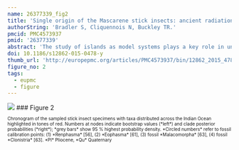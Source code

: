 ```yaml
---
name: 26377339_fig2
title: 'Single origin of the Mascarene stick insects: ancient radiation on sunken islands?'
authorString: 'Bradler S, Cliquennois N, Buckley TR.'
pmcid: PMC4573937
pmid: '26377339'
abstract: 'The study of islands as model systems plays a key role in understanding many evolutionary processes. Knowledge of the historical events leading to present-day island communities is pivotal for exploring fundamental mechanisms of speciation and adaptation. The remote Mascarene archipelago (Mauritius, Réunion, Rodrigues), considered to be the product of an age-progressive trend of north-to-south volcanic activity in the Indian Ocean, hosts a remarkably diverse, endemic and threatened concentration of flora and fauna that has traditionally been considered to be biogeographically related to Madagascar and Africa. To explore the evolutionary diversity of the Mascarene stick insects (Phasmatodea), we constructed a global phylogeny from approximately 2.4 kb of mitochondrial and nuclear sequence data of more than 120 species representing all major phasmatodean lineages.Based on the obtained time-calibrated molecular tree we demonstrate that the current phasmid community of the Mascarene archipelago, which consists of members of four presumably unrelated traditional subfamilies, is the result of a single ancient dispersal event from Australasia and started radiating between 16-29 million years ago, significantly predating the age of Mauritius (8-10 million years).We propose that the Mascarene stick insects diversified on landmasses now eroded away, presumably to the north of Mauritius. In consequence, ancient islands have probably persisted in the Indian Ocean until the emergence of Mauritius and not only served as stepping stones for colonisation events during sea-level lowstands, but as long-lasting cradles of evolution. These ancient landmasses most likely allowed for adaptive speciation and served as significant sources of diversity that contributed to the biomes of the Mascarene archipelago and the megadiverse Madagascar.'
doi: 10.1186/s12862-015-0478-y
thumb_url: 'http://europepmc.org/articles/PMC4573937/bin/12862_2015_478_Fig2_HTML.gif'
figure_no: 2
tags:
  - eupmc
  - figure
---
```

<img src='http://europepmc.org/articles/PMC4573937/bin/12862_2015_478_Fig2_HTML.jpg' style='max-height: 300px'>
### Figure 2
<p style='font-size: 10px;'>Chronogram of the sampled stick insect specimens with taxa distributed across the Indian Ocean highlighted in tones of red. Numbers at nodes indicate bootstrap values (*left*) and clade posterior probabilities (*right*); *grey bars* show 95&nbsp;% highest probability density. *Circled numbers* refer to fossil calibration points: (1) *Renphasma* [<xref ref-type="bibr" rid="CR56">56</xref>], (2) *Eophasma* [<xref ref-type="bibr" rid="CR61">61</xref>], (3) fossil *Malacomorpha* [<xref ref-type="bibr" rid="CR63">63</xref>], (4) fossil *Clonistria* [<xref ref-type="bibr" rid="CR63">63</xref>]. *Pl* Pliocene, *Qu* Quaternary</p>